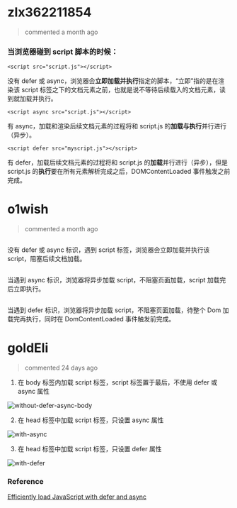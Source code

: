 
# zlx362211854 
 > commented a month ago 

### 当浏览器碰到 script 脚本的时候：

`<script src="script.js"></script>`

没有 defer 或 async，浏览器会**立即加载并执行**指定的脚本，“立即”指的是在渲染该 script 标签之下的文档元素之前，也就是说不等待后续载入的文档元素，读到就加载并执行。

`<script async src="script.js"></script>`

有 async，加载和渲染后续文档元素的过程将和 script.js 的**加载与执行**并行进行（异步）。

`<script defer src="myscript.js"></script>`

有 defer，加载后续文档元素的过程将和 script.js 的**加载**并行进行（异步），但是 script.js 的**执行**要在所有元素解析完成之后，DOMContentLoaded 事件触发之前完成。
# o1wish 
 > commented a month ago 


```<script src="index.js"></script>
```

没有 defer 或 async 标识，遇到 script 标签，浏览器会立即加载并执行该 script，阻塞后续文档加载。


```<script async src="index.js"></script>
```

当遇到 async 标识，浏览器将异步加载 script，不阻塞页面加载，script 加载完后立即执行。


```<script defer src="index.js"></script>
```

当遇到 defer 标识，浏览器将异步加载 script，不阻塞页面加载，待整个 Dom 加载完再执行，同时在 DomContentLoaded 事件触发前完成。
# goldEli 
 > commented 24 days ago 

1. 在 body 标签内加载 script 标签，script 标签置于最后，不使用 defer 或 async 属性

![without-defer-async-body](https://user-images.githubusercontent.com/18217162/69492623-022a2100-0ee0-11ea-92c6-7e3ff7333381.png)

2. 在 head 标签中加载 script 标签，只设置 async 属性

![with-async](https://user-images.githubusercontent.com/18217162/69492672-87153a80-0ee0-11ea-9837-3abc6c5bac67.png)

3. 在 head 标签中加载 script 标签，只设置 defer 属性

![with-defer](https://user-images.githubusercontent.com/18217162/69492696-c3489b00-0ee0-11ea-9c6c-7fe26ed4e13a.png)


### Reference

[Efficiently load JavaScript with defer and async](https://flaviocopes.com/javascript-async-defer/)

